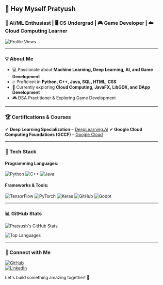 ## 👋 Hey Myself Pratyush 
### 🚀 AI/ML Enthusiast | 🖥️ CS Undergrad | 🎮 Game Developer | ☁️ Cloud Computing Learner

![Profile Views](https://komarev.com/ghpvc/?username=Pratyushhhhhh&color=blue)

---

### 💡 About Me
- 💻 Passionate about **Machine Learning, Deep Learning, AI, and Game Development**
- 🔥 Proficient in **Python, C++, Java, SQL, HTML, CSS**
- 🌱 Currently exploring **Cloud Computing, JavaFX, LibGDX, and DApp Development**
- 🎮 DSA Practitioner & Exploring Game Development


---

### 🏆 Certifications & Courses
✔ **Deep Learning Specialization** – [DeepLearning.AI](https://www.deeplearning.ai/)
✔ **Google Cloud Computing Foundations (GCCF)** – [Google Cloud](https://cloud.google.com/training/)

---

### 🔨 Tech Stack
#### Programming Languages:
![Python](https://img.shields.io/badge/Python-3776AB?style=flat&logo=python&logoColor=white)
![C++](https://img.shields.io/badge/C++-00599C?style=flat&logo=c%2B%2B&logoColor=white)
![Java](https://img.shields.io/badge/Java-007396?style=flat&logo=java&logoColor=white)

#### Frameworks & Tools:
![TensorFlow](https://img.shields.io/badge/TensorFlow-FF6F00?style=flat&logo=tensorflow&logoColor=white)
![PyTorch](https://img.shields.io/badge/PyTorch-EE4C2C?style=flat&logo=pytorch&logoColor=white)
![Keras](https://img.shields.io/badge/Keras-D00000?style=flat&logo=keras&logoColor=white)
![GitHub](https://img.shields.io/badge/GitHub-181717?style=flat&logo=github&logoColor=white)
![Godot](https://img.shields.io/badge/Godot-478CBF?style=flat&logo=godot-engine&logoColor=white)

---

### 📊 GitHub Stats
![Pratyush's GitHub Stats](https://github-readme-stats.vercel.app/api?username=Pratyushhhhhh&show_icons=true&theme=radical)

![Top Languages](https://github-readme-stats.vercel.app/api/top-langs/?username=Pratyushhhhhh&layout=compact&theme=radical)

---

### 🔗 Connect with Me
[![GitHub](https://img.shields.io/badge/GitHub-181717?style=flat&logo=github&logoColor=white)](https://github.com/Pratyushhhhhh)  
[![LinkedIn](https://img.shields.io/badge/LinkedIn-0077B5?style=flat&logo=linkedin&logoColor=white)](https://www.linkedin.com/in/pratyush-bansal-820297289/)  

Let's build something amazing together! 🚀
